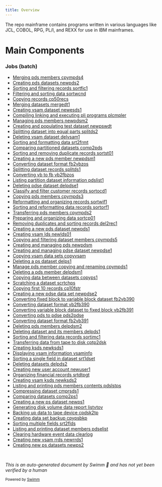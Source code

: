 ```yaml
---
title: Overview
---
```

The repo mainframe contains programs written in various languages like JCL, COBOL, RPG, PL/I, and REXX for use in IBM mainframes.

# Main Components

### Jobs (batch)

- <SwmLink doc-title="Merging pds members cpympds4">[Merging pds members cpympds4](/.swm/merging-pds-members-cpympds4.jcffnroe.sw.md)</SwmLink>
- <SwmLink doc-title="Creating pds datasets newpds2">[Creating pds datasets newpds2](/.swm/creating-pds-datasets-newpds2.zftclq8g.sw.md)</SwmLink>
- <SwmLink doc-title="Sorting and filtering records sortfic1">[Sorting and filtering records sortfic1](/.swm/sorting-and-filtering-records-sortfic1.a6yaqvsj.sw.md)</SwmLink>
- <SwmLink doc-title="Filtering and sorting data sortwcnd">[Filtering and sorting data sortwcnd](/.swm/filtering-and-sorting-data-sortwcnd.rt29006a.sw.md)</SwmLink>
- <SwmLink doc-title="Copying records cp50recs">[Copying records cp50recs](/.swm/copying-records-cp50recs.syrp4rag.sw.md)</SwmLink>
- <SwmLink doc-title="Merging datasets mergedt1">[Merging datasets mergedt1](/.swm/merging-datasets-mergedt1.raviagwt.sw.md)</SwmLink>
- <SwmLink doc-title="Creating vsam dataset newesds1">[Creating vsam dataset newesds1](/.swm/creating-vsam-dataset-newesds1.am5s65i2.sw.md)</SwmLink>
- <SwmLink doc-title="Compiling linking and executing pli programs plcmpler">[Compiling linking and executing pli programs plcmpler](/.swm/compiling-linking-and-executing-pli-programs-plcmpler.gcuatjzx.sw.md)</SwmLink>
- <SwmLink doc-title="Managing pds members newpdsm2">[Managing pds members newpdsm2](/.swm/managing-pds-members-newpdsm2.yc9voh2w.sw.md)</SwmLink>
- <SwmLink doc-title="Creating and populating test dataset newpswdt">[Creating and populating test dataset newpswdt](/.swm/creating-and-populating-test-dataset-newpswdt.87ts9i5e.sw.md)</SwmLink>
- <SwmLink doc-title="Splitting dataset into equal parts splitds2">[Splitting dataset into equal parts splitds2](/.swm/splitting-dataset-into-equal-parts-splitds2.kfej55di.sw.md)</SwmLink>
- <SwmLink doc-title="Deleting vsam dataset delvsam1">[Deleting vsam dataset delvsam1](/.swm/deleting-vsam-dataset-delvsam1.ep0vyna5.sw.md)</SwmLink>
- <SwmLink doc-title="Sorting and formatting data srt2frmt">[Sorting and formatting data srt2frmt](/.swm/sorting-and-formatting-data-srt2frmt.cob9ouuh.sw.md)</SwmLink>
- <SwmLink doc-title="Comparing partitioned datasets comp2pds">[Comparing partitioned datasets comp2pds](/.swm/comparing-partitioned-datasets-comp2pds.3pix8qm5.sw.md)</SwmLink>
- <SwmLink doc-title="Sorting and removing duplicate records sortst01">[Sorting and removing duplicate records sortst01](/.swm/sorting-and-removing-duplicate-records-sortst01.n9udiurv.sw.md)</SwmLink>
- <SwmLink doc-title="Creating a new pds member newpdsm1">[Creating a new pds member newpdsm1](/.swm/creating-a-new-pds-member-newpdsm1.hyomd7qe.sw.md)</SwmLink>
- <SwmLink doc-title="Converting dataset format fb2vbzos">[Converting dataset format fb2vbzos](/.swm/converting-dataset-format-fb2vbzos.eyeoo2oo.sw.md)</SwmLink>
- <SwmLink doc-title="Splitting dataset records splitds1">[Splitting dataset records splitds1](/.swm/splitting-dataset-records-splitds1.93f4tsuf.sw.md)</SwmLink>
- <SwmLink doc-title="Converting vb to fb vb2fbzos">[Converting vb to fb vb2fbzos](/.swm/converting-vb-to-fb-vb2fbzos.dgzionsx.sw.md)</SwmLink>
- <SwmLink doc-title="Listing partition dataset information pdslist1">[Listing partition dataset information pdslist1](/.swm/listing-partition-dataset-information-pdslist1.zr188gw4.sw.md)</SwmLink>
- <SwmLink doc-title="Deleting pdse dataset delpdse1">[Deleting pdse dataset delpdse1](/.swm/deleting-pdse-dataset-delpdse1.gf8a6a8l.sw.md)</SwmLink>
- <SwmLink doc-title="Classify and filter customer records sortocd1">[Classify and filter customer records sortocd1](/.swm/classify-and-filter-customer-records-sortocd1.4nqsifox.sw.md)</SwmLink>
- <SwmLink doc-title="Copying pds members cpympds3">[Copying pds members cpympds3](/.swm/copying-pds-members-cpympds3.hywdxnuz.sw.md)</SwmLink>
- <SwmLink doc-title="Reformatting and organizing records sortwif1">[Reformatting and organizing records sortwif1](/.swm/reformatting-and-organizing-records-sortwif1.wfxlrbve.sw.md)</SwmLink>
- <SwmLink doc-title="Sorting and reformatting data records sortorf1">[Sorting and reformatting data records sortorf1](/.swm/sorting-and-reformatting-data-records-sortorf1.t5jtrown.sw.md)</SwmLink>
- <SwmLink doc-title="Transferring pds members cpympds2">[Transferring pds members cpympds2](/.swm/transferring-pds-members-cpympds2.wwj5arxe.sw.md)</SwmLink>
- <SwmLink doc-title="Preparing and organizing data sortcp01">[Preparing and organizing data sortcp01](/.swm/preparing-and-organizing-data-sortcp01.i26h5cg8.sw.md)</SwmLink>
- <SwmLink doc-title="Removing duplicates and sorting records del2rec1">[Removing duplicates and sorting records del2rec1](/.swm/removing-duplicates-and-sorting-records-del2rec1.14dotl8i.sw.md)</SwmLink>
- <SwmLink doc-title="Creating a new pds dataset newpds1">[Creating a new pds dataset newpds1](/.swm/creating-a-new-pds-dataset-newpds1.t7n1zoyx.sw.md)</SwmLink>
- <SwmLink doc-title="Creating vsam lds newlds01">[Creating vsam lds newlds01](/.swm/creating-vsam-lds-newlds01.3yhh4tuu.sw.md)</SwmLink>
- <SwmLink doc-title="Copying and filtering dataset members cpympds5">[Copying and filtering dataset members cpympds5](/.swm/copying-and-filtering-dataset-members-cpympds5.5e6z0tzf.sw.md)</SwmLink>
- <SwmLink doc-title="Creating and managing pds newpdsm">[Creating and managing pds newpdsm](/.swm/creating-and-managing-pds-newpdsm.f4u5iu1g.sw.md)</SwmLink>
- <SwmLink doc-title="Creating and managing pdse dataset newpdse1">[Creating and managing pdse dataset newpdse1](/.swm/creating-and-managing-pdse-dataset-newpdse1.nj8p12fj.sw.md)</SwmLink>
- <SwmLink doc-title="Copying vsam data sets copyvsam">[Copying vsam data sets copyvsam](/.swm/copying-vsam-data-sets-copyvsam.0szugcu8.sw.md)</SwmLink>
- <SwmLink doc-title="Deleting a ps dataset delps1">[Deleting a ps dataset delps1](/.swm/deleting-a-ps-dataset-delps1.ntaz0okd.sw.md)</SwmLink>
- <SwmLink doc-title="Manage pds member copying and renaming cpympds1">[Manage pds member copying and renaming cpympds1](/.swm/manage-pds-member-copying-and-renaming-cpympds1.xxxzq530.sw.md)</SwmLink>
- <SwmLink doc-title="Deleting a pds member delpdsm1">[Deleting a pds member delpdsm1](/.swm/deleting-a-pds-member-delpdsm1.irry4yvq.sw.md)</SwmLink>
- <SwmLink doc-title="Copying data between datasets copyps1">[Copying data between datasets copyps1](/.swm/copying-data-between-datasets-copyps1.ddzr3b9l.sw.md)</SwmLink>
- <SwmLink doc-title="Scratching a dataset scrtchps">[Scratching a dataset scrtchps](/.swm/scratching-a-dataset-scrtchps.tj74d5zv.sw.md)</SwmLink>
- <SwmLink doc-title="Copying first 10 records cp10fstr">[Copying first 10 records cp10fstr](/.swm/copying-first-10-records-cp10fstr.69m1is2s.sw.md)</SwmLink>
- <SwmLink doc-title="Creating a new pdse data set newpdse2">[Creating a new pdse data set newpdse2](/.swm/creating-a-new-pdse-data-set-newpdse2.lnxrn7xd.sw.md)</SwmLink>
- <SwmLink doc-title="Converting fixed block to variable block dataset fb2vb390">[Converting fixed block to variable block dataset fb2vb390](/.swm/converting-fixed-block-to-variable-block-dataset-fb2vb390.2s21z8wc.sw.md)</SwmLink>
- <SwmLink doc-title="Converting dataset format vb2fb390">[Converting dataset format vb2fb390](/.swm/converting-dataset-format-vb2fb390.ov1h46jh.sw.md)</SwmLink>
- <SwmLink doc-title="Converting variable block dataset to fixed block vb2fb391">[Converting variable block dataset to fixed block vb2fb391](/.swm/converting-variable-block-dataset-to-fixed-block-vb2fb391.e0n9xs5m.sw.md)</SwmLink>
- <SwmLink doc-title="Converting pds to pdse pds2pdse">[Converting pds to pdse pds2pdse](/.swm/converting-pds-to-pdse-pds2pdse.yrtch89n.sw.md)</SwmLink>
- <SwmLink doc-title="Converting dataset format fb2vb391">[Converting dataset format fb2vb391](/.swm/converting-dataset-format-fb2vb391.kbwf8icj.sw.md)</SwmLink>
- <SwmLink doc-title="Deleting pds members delpdsm2">[Deleting pds members delpdsm2](/.swm/deleting-pds-members-delpdsm2.2f4v5iom.sw.md)</SwmLink>
- <SwmLink doc-title="Deleting dataset and its members delpds1">[Deleting dataset and its members delpds1](/.swm/deleting-dataset-and-its-members-delpds1.1nhxhnik.sw.md)</SwmLink>
- <SwmLink doc-title="Sorting and filtering data records sortimc1">[Sorting and filtering data records sortimc1](/.swm/sorting-and-filtering-data-records-sortimc1.3ym0xzwj.sw.md)</SwmLink>
- <SwmLink doc-title="Transferring data from tape to disk cptp2dsk">[Transferring data from tape to disk cptp2dsk](/.swm/transferring-data-from-tape-to-disk-cptp2dsk.57f4k0i4.sw.md)</SwmLink>
- <SwmLink doc-title="Creating ksds newksds1">[Creating ksds newksds1](/.swm/creating-ksds-newksds1.i807y5p2.sw.md)</SwmLink>
- <SwmLink doc-title="Displaying vsam information vsaminfo">[Displaying vsam information vsaminfo](/.swm/displaying-vsam-information-vsaminfo.b2dto56y.sw.md)</SwmLink>
- <SwmLink doc-title="Sorting a single field in dataset srt1dset">[Sorting a single field in dataset srt1dset](/.swm/sorting-a-single-field-in-dataset-srt1dset.pd4oksoj.sw.md)</SwmLink>
- <SwmLink doc-title="Deleting datasets delpds2">[Deleting datasets delpds2](/.swm/deleting-datasets-delpds2.b02q51i8.sw.md)</SwmLink>
- <SwmLink doc-title="Creating new user account newuser1">[Creating new user account newuser1](/.swm/creating-new-user-account-newuser1.4ri8mo2j.sw.md)</SwmLink>
- <SwmLink doc-title="Organizing financial records srtdtpgt">[Organizing financial records srtdtpgt](/.swm/organizing-financial-records-srtdtpgt.tdszehe9.sw.md)</SwmLink>
- <SwmLink doc-title="Creating vsam ksds newksds2">[Creating vsam ksds newksds2](/.swm/creating-vsam-ksds-newksds2.8ns6tt0i.sw.md)</SwmLink>
- <SwmLink doc-title="Listing and printing pds members contents pdslstps">[Listing and printing pds members contents pdslstps](/.swm/listing-and-printing-pds-members-contents-pdslstps.yj0vz4ju.sw.md)</SwmLink>
- <SwmLink doc-title="Compressing dataset cmprsds1">[Compressing dataset cmprsds1](/.swm/compressing-dataset-cmprsds1.i1ha2njd.sw.md)</SwmLink>
- <SwmLink doc-title="Comparing datasets comp2ps1">[Comparing datasets comp2ps1](/.swm/comparing-datasets-comp2ps1.9hzxy2vm.sw.md)</SwmLink>
- <SwmLink doc-title="Creating a new ps dataset newps1">[Creating a new ps dataset newps1](/.swm/creating-a-new-ps-dataset-newps1.sary1a8b.sw.md)</SwmLink>
- <SwmLink doc-title="Generating disk volume data report listvtov">[Generating disk volume data report listvtov](/.swm/generating-disk-volume-data-report-listvtov.t327txfg.sw.md)</SwmLink>
- <SwmLink doc-title="Backing up data to tape device cpdsk2tp">[Backing up data to tape device cpdsk2tp](/.swm/backing-up-data-to-tape-device-cpdsk2tp.1q3v8si6.sw.md)</SwmLink>
- <SwmLink doc-title="Creating data set backup cpypsbkp">[Creating data set backup cpypsbkp](/.swm/creating-data-set-backup-cpypsbkp.e76x93sy.sw.md)</SwmLink>
- <SwmLink doc-title="Sorting multiple fields srt2flds">[Sorting multiple fields srt2flds](/.swm/sorting-multiple-fields-srt2flds.avxxfmqc.sw.md)</SwmLink>
- <SwmLink doc-title="Listing and printing dataset members pdselist">[Listing and printing dataset members pdselist](/.swm/listing-and-printing-dataset-members-pdselist.j67212t3.sw.md)</SwmLink>
- <SwmLink doc-title="Clearing hardware event data clearlog">[Clearing hardware event data clearlog](/.swm/clearing-hardware-event-data-clearlog.qniw9rcv.sw.md)</SwmLink>
- <SwmLink doc-title="Creating new vsam rrds newrrds1">[Creating new vsam rrds newrrds1](/.swm/creating-new-vsam-rrds-newrrds1.wywwajc3.sw.md)</SwmLink>
- <SwmLink doc-title="Creating new ps datasets newps2">[Creating new ps datasets newps2](/.swm/creating-new-ps-datasets-newps2.imlcy4fe.sw.md)</SwmLink>

&nbsp;

*This is an auto-generated document by Swimm 🌊 and has not yet been verified by a human*

<SwmMeta version="3.0.0" repo-id="Z2l0aHViJTNBJTNBbWFpbmZyYW1lJTNBJTNBU3dpbW0tRGVtbw==" repo-name="mainframe"><sup>Powered by [Swimm](/)</sup></SwmMeta>
